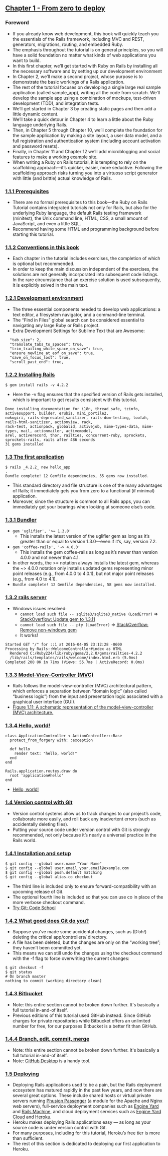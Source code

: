 ## [Chapter 1 - From zero to deploy](https://www.railstutorial.org/book/beginning)

### Foreword
- If you already know web development, this book will quickly teach you the essentials of the Rails framework, including MVC and REST, generators, migrations, routing, and embedded Ruby.
- The emphasis throughout the tutorial is on general principles, so you will have a solid foundation no matter what kinds of web applications you want to build.
- In this first chapter, we’ll get started with Ruby on Rails by installing all the necessary software and by setting up our development environment
- In Chapter 2, we’ll make a second project, whose purpose is to demonstrate the basic workings of a Rails application.
- The rest of the tutorial focuses on developing a single large real sample application (called sample_app), writing all the code from scratch. We’ll develop the sample app using a combination of mockups, test-driven development (TDD), and integration tests.
- We’ll get started in Chapter 3 by creating static pages and then add a little dynamic content.
- We’ll take a quick detour in Chapter 4 to learn a little about the Ruby language underlying Rails.
- Then, in Chapter 5 through Chapter 10, we’ll complete the foundation for the sample application by making a site layout, a user data model, and a full registration and authentication system (including account activation and password resets).
- Finally, in Chapter 11 and Chapter 12 we’ll add microblogging and social features to make a working example site.
- When writing a Ruby on Rails tutorial, it is tempting to rely on the scaffolding approach—it’s quicker, easier, more seductive. Following the scaffolding approach risks turning you into a virtuoso script generator with little (and brittle) actual knowledge of Rails.

### [1.1.1 Prerequisites](https://www.railstutorial.org/book/beginning#sec-prerequisites)
- There are no formal prerequisites to this book—the Ruby on Rails Tutorial contains integrated tutorials not only for Rails, but also for the underlying Ruby language, the default Rails testing framework (minitest), the Unix command line, HTML, CSS, a small amount of JavaScript, and even a little SQL.
- Recommend having some HTML and programming background before starting this tutorial.

### [1.1.2 Conventions in this book](https://www.railstutorial.org/book/beginning#sec-conventions)
- Each chapter in the tutorial includes exercises, the completion of which is optional but recommended.
- In order to keep the main discussion independent of the exercises, the solutions are not generally incorporated into subsequent code listings. In the rare circumstance that an exercise solution is used subsequently, it is explicitly solved in the main text.

### [1.2.1 Development environment](https://www.railstutorial.org/book/beginning#sec-development_environment)
- The three essential components needed to develop web applications: a text editor, a filesystem navigator, and a command-line terminal.
- The “Find in Files” global search can be considered essential to navigating any large Ruby or Rails project.
- Extra Development Settings for Sublime Text that are Awesome:
```
  "tab_size": 2,
  "translate_tabs_to_spaces": true,
  "trim_trailing_white_space_on_save": true,
  "ensure_newline_at_eof_on_save": true,
  "save_on_focus_lost": true,
  "scroll_past_end": true,
```

### [1.2.2 Installing Rails](https://www.railstutorial.org/book/beginning#sec-installing_rails)
```
$ gem install rails -v 4.2.2
```
- Here the -v flag ensures that the specified version of Rails gets installed, which is important to get results consistent with this tutorial.
```
Done installing documentation for i18n, thread_safe, tzinfo, activesupport, builder, erubis, mini_portile2,
nokogiri, rails-deprecated_sanitizer, rails-dom-testing, loofah, rails-html-sanitizer, actionview, rack,
rack-test, actionpack, globalid, activejob, mime-types-data, mime-types, mail, actionmailer, activemodel,
arel, activerecord, thor, railties, concurrent-ruby, sprockets, sprockets-rails, rails after 486 seconds
31 gems installed
```

### [1.3 The first application](https://www.railstutorial.org/book/beginning#sec-the_hello_application)
```
$ rails _4.2.2_ new hello_app
.
Bundle complete! 12 Gemfile dependencies, 55 gems now installed.
```
- This standard directory and file structure is one of the many advantages of Rails; it immediately gets you from zero to a functional (if minimal) application.
- Moreover, since the structure is common to all Rails apps, you can immediately get your bearings when looking at someone else’s code.

### [1.3.1 Bundler](https://www.railstutorial.org/book/beginning#sec-bundler)
- `gem 'uglifier', '>= 1.3.0'`
  - This installs the latest version of the uglifier gem as long as it’s greater than or equal to version 1.3.0—even if it’s, say, version 7.2.
- `gem 'coffee-rails', '~> 4.0.0'`
  - This installs the gem coffee-rails as long as it’s newer than version 4.0.0 and not newer than 4.1.
- In other words, the >= notation always installs the latest gem, whereas the ~> 4.0.0 notation only installs updated gems representing minor point releases (e.g., from 4.0.0 to 4.0.1), but not major point releases (e.g., from 4.0 to 4.1).
- `Bundle complete! 12 Gemfile dependencies, 58 gems now installed.`

### [1.3.2 rails server](https://www.railstutorial.org/book/beginning#sec-rails_server)
- Windows issues resolved:
  - `cannot load such file -- sqlite3/sqlite3_native (LoadError)` => [StackOverflow: Update gem to 1.3.11](http://stackoverflow.com/questions/17643897/cannot-load-such-file-sqlite3-sqlite3-native-loaderror-on-ruby-on-rails)
  - `cannot load such file -- pty (LoadError)` => [StackOverflow: Remove non-windows gem](http://stackoverflow.com/questions/26666690/rails-generate-controller-gives-me-load-error)
  - It works!
```
Started GET "/" for ::1 at 2016-04-05 23:12:28 -0600
Processing by Rails::WelcomeController#index as HTML
  Rendered C:/Ruby224/lib/ruby/gems/2.2.0/gems/railties-4.2.2
  /lib/rails/templates/rails/welcome/index.html.erb (5.0ms)
Completed 200 OK in 71ms (Views: 55.7ms | ActiveRecord: 0.0ms)
```

### [1.3.3 Model-View-Controller (MVC)](https://www.railstutorial.org/book/beginning#sec-mvc)
- Rails follows the model-view-controller (MVC) architectural pattern, which enforces a separation between “domain logic” (also called “business logic”) from the input and presentation logic associated with a graphical user interface (GUI).
- [Figure 1.11: A schematic representation of the model-view-controller (MVC) architecture.](https://softcover.s3.amazonaws.com/636/ruby_on_rails_tutorial_3rd_edition/images/figures/mvc_schematic.png)

### [1.3.4 Hello, world!](https://www.railstutorial.org/book/beginning#sec-hello_world)
```
class ApplicationController < ActionController::Base
  protect_from_forgery with: :exception

  def hello
    render text: "hello, world!"
  end
end
```
```
Rails.application.routes.draw do
  root 'application#hello'
end
```
- [Hello, world!](https://softcover.s3.amazonaws.com/636/ruby_on_rails_tutorial_3rd_edition/images/figures/hello_world_hello_app.png)

### [1.4 Version control with Git](https://www.railstutorial.org/book/beginning#sec-version_control)
- Version control systems allow us to track changes to our project’s code, collaborate more easily, and roll back any inadvertent errors (such as accidentally deleting files).
- Putting your source code under version control with Git is strongly recommended, not only because it’s nearly a universal practice in the Rails world.

### [1.4.1 Installation and setup](https://www.railstutorial.org/book/beginning#sec-git_setup)
```
$ git config --global user.name "Your Name"
$ git config --global user.email your.email@example.com
$ git config --global push.default matching
$ git config --global alias.co checkout
```
- The third line is included only to ensure forward-compatibility with an upcoming release of Git.
- The optional fourth line is included so that you can use co in place of the more verbose checkout command.
- [Try Git: Code School](https://try.github.io/)

### [1.4.2 What good does Git do you?](https://www.railstutorial.org/book/beginning#uid73)
- Suppose you’ve made some accidental changes, such as (D’oh!) deleting the critical app/controllers/ directory.
- A file has been deleted, but the changes are only on the “working tree”; they haven’t been committed yet.
- This means we can still undo the changes using the checkout command with the -f flag to force overwriting the current changes:
```
$ git checkout -f
$ git status
# On branch master
nothing to commit (working directory clean)
```

### [1.4.3 Bitbucket](https://www.railstutorial.org/book/beginning#sec-bitbucket)
- Note: this entire section cannot be broken down further. It's basically a full tutorial in-and-of itself.
- Previous editions of this tutorial used GitHub instead.  Since GitHub charges for private repositories while Bitbucket offers an unlimited number for free, for our purposes Bitbucket is a better fit than GitHub.

### [1.4.4 Branch, edit, commit, merge](https://www.railstutorial.org/book/beginning#sec-git_commands)
- Note: this entire section cannot be broken down further. It's basically a full tutorial in-and-of itself.
- Note: [GitHub Desktop](https://desktop.github.com/) is a handy tool.

### [1.5 Deploying](https://www.railstutorial.org/book/beginning#sec-deploying)
- Deploying Rails applications used to be a pain, but the Rails deployment ecosystem has matured rapidly in the past few years, and now there are several great options. These include shared hosts or virtual private servers running [Phusion Passenger](http://www.modrails.com/) (a module for the Apache and Nginx web servers), full-service deployment companies such as [Engine Yard](http://engineyard.com/) and [Rails Machine](http://railsmachine.com/), and cloud deployment services such as [Engine Yard Cloud](http://cloud.engineyard.com/) and [Heroku](http://heroku.com/).
- Heroku makes deploying Rails applications easy — as long as your source code is under version control with Git.
- For many purposes, including for this tutorial, Heroku’s free tier is more than sufficient.
- The rest of this section is dedicated to deploying our first application to Heroku.

